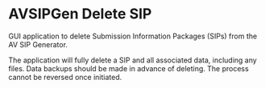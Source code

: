 # AVSIPGen Delete SIP
GUI application to delete Submission Information Packages (SIPs) from the AV SIP Generator.

The application will fully delete a SIP and all associated data, including any files.  Data backups should be made in advance of deleting.  The process cannot be reversed once initiated. 